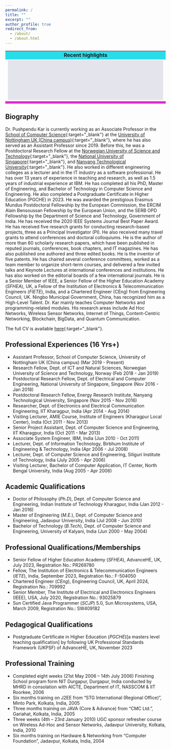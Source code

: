 ```yaml
---
permalink: /
title: "" 
excerpt: ""
author_profile: true
redirect_from: 
  - /about/
  - /about.html
---
```


<table>
                                       <tr>
<td bgcolor="#2ADCEA" height="25px" align="center">
<b>Recent highlights</b>
</td>
</tr>
<tr>
<td>
<div align="center" style="background-color:#e4e4ed" width="80%">
<marquee id='scroll_news' style="position: related;" onMouseOver="document.getElementById('scroll_news').stop();" onMouseOut="document.getElementById('scroll_news').start();" scrollamount="2" scrolldelay="100" direction="up" loop="true" height="125" width="100%" >
<font size="+.5">
<!--YOUR SCROLL CONTENT HERE-->
<p align="left" class="infotxt" >

[August, 2025] Starting as <b>Associate Professor</b> in the School of Computer Science at the University of Nottingham Ningbo China from 1st August 2025.
<br><br>
[June, 2025] Received <b>Research Excellence Award</b> from AIOP research group at the University of Nottingham Ningbo China.
<br><br>
[May, 2025] Serving as a <b>Track Chair</b> of 10th International Conference on Frontiers of Signal Processing (ICFSP 2025), Paris, France.
<br><br>
[May, 2025] Serving as a <b>General Chair</b> of Asia-Europe Conference on Cybersecurity, Internet of Things and Soft Computing (CITSC 2026), Rimini, Italy.
<br><br>
[February, 2025] Joined as the <b>Director of Academic Development and Outreach</b>, Faculty of Science and Engineering, University of Nottingham Ningbo China.
<br><br>
[February, 2025] Our Chinese patent titled "<b>A text image repair method, device and storage medium</b>" has been <b>granted</b> on 27th February 2025.
<br><br>
[February, 2025] Joined as an <b>Editorial Board Member</b> in <i>International Journal of Applied Pattern Recognition</i> (Impact factor: 1.1), InderScience
<br><br>
[January, 2025] Joined as an <b>Editorial Board Member</b> in <i>Scientific Reports</i> (Impact factor: 3.8), Springer Nature
<br><br>
[January, 2025] Our paper titled "Efficient and Secure Data Sharing in Scalable C-V2X with Dynamic Sharding Blockchain and Zero-Knowledge Proofs" was accepted in <b>IEEE International Conference on Communications (ICC 2025)</b>.
<br><br>
[December, 2024] Joined as a <b>Guest Editor</b> in PLOS ONE.
<br><br>
[December, 2024] Our paper titled "βFSCM: An Enhanced Food Supply Chain Management System Using Hybrid Blockchain and Recommender Systems" was accepted in <b>Blockchain: Research and Applications (Elsevier)</b>.
<br><br>
[November, 2024] Our paper titled "An Accurate Salary Estimation Scheme by Using BigData Technique" was accepted in <b>BDCAT 2024</b>.
<br><br>
[November, 2024] Our paper titled "ALDII: Adaptive Learning-based Document Image Inpainting to Enhance the Handwritten Chinese Character Legibility of Human and Machine" was accepted in <b>Neurocomputing (Elsevier)</b> on 7th November 2024.
<br><br>
[October, 2024] Joined as an <b>International Professional Registration Advisor (IPRA)</b> and <b>Professional Registration Interviewer (PRI) for CEng/IEng</b> in The Institution of Engineering and Technology (<b>IET</b>), UK.
<br><br>
[August, 2024] Awarded an <b>Excellent Performance</b> rating for overall academic performance in the 2023-2024 academic year at the University of Nottingham Ningbo China.
<br><br>
[July, 2024] Our paper titled <b>“Navigating the Road Ahead: A Comprehensive Survey of Radio Resource Allocation for Vehicle Platooning in C-V2X Communications"</b> has been accepted in <b>IEEE Communications Surveys and Tutorials</b>.
<br><br>
[June, 2024] Our Indian patent titled "<b>PKI Enabled Time Stamped Digital Signing System Involving Certification Authority Issued Digital Certificate Cryptographic Token With Real-Time Revocation Verification</b>" has been <b>granted</b> on 24th June 2024.
<br><br>
[June, 2024] Our paper titled <b>“Development of a User-Friendly and Efficient Control System for Smart Home"</b> has been accepted in <b>IEEE International Conference on Internet of Things (iThings)</b>, Copenhagen, Denmark, 19 – 22 August 2024.
<br><br>
[June, 2024] Delivered an <b>Invited Talk</b> at the 8th International Conference on Mathematical Models & Computational Techniques in Science & Engineering in Athens, Greece on 02nd June 2024.
<br><br>
[May, 2024] Delivered an <b>Invited Talk</b> at Techno College of Engineering Agartala, Tripura, India on 22nd May 2024.
<br><br>
[April, 2024] Awarded <b>Chartered Engineer (CEng)</b> from <b>Engineering Council</b>, UK on 30th April 2024.
<br><br>
[April, 2024] Delivered a <b>Keynote Speech</b> at the 13th International Conference of Information and Communication Technology (ICTech2024) in Xiamen, China on 13th April 2024.
<br><br>
[March, 2024] I am serving as <b>General Chair</b> at the Asia-Europe Conference on Cybersecurity, Internet of Things and Soft Computing (CITSC 2025), 10-12 January 2024, Rimini, Italy.
<br><br>
[February, 2024] Happy to share that our paper titled <b>Advancing NDN Security: Efficient Identification of Cache Pollution Attacks through Rank Comparison</b> has been accepted in <b>Internet of Things(Elsevier)</b>.
<br><br>
[January, 2024] I am serving as <b>Technical Program Committee Chair</b> at the International Conference on Internet of Things (ICIoT 2024), 11 - 12 October 2024, Ningbo, China.
<br><br>
[January, 2024] I am serving as <b>Publication Chair</b> at the International Conference on Artificial Intelligence and Computer Information Science (AICIS 2024), 15 - 17 March 2024, Guangzhou, China.
<br><br>
[December, 2023] Happy to share that our patent titled "An Adverse Environmental Effect Resistant Seamless Wireless Sensor Network System" has <b>granted</b> on 12th December 2023.
<br><br>
[December, 2023] Our paper titled <b>Autonomous Handover Parameter Optimisation for 5G Cellular Networks using Deep Deterministic Policy Gradient</b> has been accepted in <b>Expert Systems With Applications(Elsevier)</b>.
<br><br>
[December, 2023] Our book titled <b>Recommender Systems: Algorithms and their Applications</b> was accepted for publication by Springer.
<br><br>
[October, 2023] Serving as <b>UG Course Director of Computer Science</b> at the University of Nottingham Ningbo China.
<br><br>
[September, 2023] Serving as <b>PGCHE faculty advisor of FoSE</b> at the University of Nottingham Ningbo China.
<br><br>
[October, 2023] Our paper titled "BUMS: A Novel Balanced Multi-model Machine Learning System for Real-Time Blood Glucose Prediction and Abnormal Glucose Events Detection" accepted in <b>IEEE Healthcom 2023</b>.
<br><br>
[September, 2023] Elected as Fellow of The Institution of Electronics & Telecommunication Engineers (<b>FIETE</b>), India, 2023.
<br><br>
[August, 2023] Our paper titled "Design of a Blockchain-based Secure Health Monitoring System Using Decentralized Machine Learning Technique" accepted in <b>IEEE Communications Magazine</b>.
<br><br>
[August, 2023] Awarded an <b>Excellent Performance</b> rating for overall academic performance in the 2022-2023 academic year at the University of Nottingham Ningbo China.
<br><br>
[August, 2023] Delivered <b>Keynote Speech</b> at International Conference on Image, Algorithms and Artificial Intelligence (ICIAAI2023), Singapore, 11th August 2023.
<br><br>
[August, 2023] Happy to share that our patent titled "An Advanced Wireless Sensor Network System and Method for Accurate Information Gathering from a Radiation Affected Area" has <b>granted</b> on 3rd August 2023.
<br><br>
[July, 2023] I  have elevated to the <b>Senior Fellow of Higher Education Academy (SFHEA)</b>, UK
<br><br>
[July, 2023] Our paper “Intelligent Traffic Prediction by Combining Weather and Road Traffic Condition Information: a deep learning-based approach” accepted in <b>International Journal of Intelligent Transportation Systems Research (Springer)</b>
<br><br>
[June, 2023] I have completed <b>Postgraduate Certificate in Higher Education (PGCHE)</b>[a masters level teaching qualification] by following UK Professional Standards Framework (UKPSF) of Higher Education Academy (HEA), UK
<br><br>
[June, 2023] I am serving as <b>Publication Chair</b> at the 2nd International Conference on Computer, Internet of Things and Control
Engineering (CITCE 2023), 3 - 5 November 2023, Leicester, UK.
<br><br>
[May, 2023] I am serving as <b>Program Committee Chair</b> at the International Conference on Images, Algorithms and Artificial Intelligence, Aug 11 – 13 Aug 2023, Singapore
<br><br>
[Dec, 2022] I am serving as <b>General Chair</b> at the 2nd International Conference on 3D Immersion, Interaction and Multi-sensory Experiences (ICDIIME 2023), 27-29 June 2023, Madrid, Spain
<br><br>
[Oct, 2022] Delivered <b>Keynote Speech</b> at International Conference on Mechatronics and Automation Technology (ICMAT2022), Wuhan, China.
<br><br>
[Aug, 2022] I am serving as <b>Publication Chair</b> at 2nd International Conference on Computer, Internet of Things and Control Engineering (CITCE 2022), 11 - 13 November 2022, Sanya, China.
<br><br>
[Aug, 2022] Delivered <b>Keynote Speech</b> at 2nd International Conference on Computer, Remote Sensing, and Aerospace (CRSA2022), Virtual.
<br><br>
[Aug, 2022] Happy to share that our paper titled "<b>An Efficient Producer Mobility Management Technique for Real-time Communication in NDN-based Remote Health Monitoring Systems</b>" has been accepted in <b>Smart Health (Elsevier)</b> !
<br><br>
[Aug, 2022] Happy to share that our paper titled "<b>DMACN: A Dynamic Multi-Attribute Caching Mechanism for NDN-Based Remote Health Monitoring System</b>" has been accepted in <b>IEEE Transactions on Computers</b> !
<br><br>
[Aug, 2022] Happy to share that our paper titled "<b>An Intelligent Lighting Control System for Individual Visual Comfort and Energy Savings in Buildings</b>" has been accepted in <b>Journal of Reliable Intelligent Environments (Springer)</b> !
<br><br>
[July, 2022] Joined as a <b>Review Editor</b> in the editorial board of <b>Frontiers in the Internet of Things - IoT Services and Applications</b>.
<br><br>
[June, 2022] Joined as a <b>Review Editor</b> in the editorial board of <b>Frontiers in Energy Efficiency - Energy Efficiency Applications</b>.
<br><br>
[June, 2022] Delivered <b>Keynote Speech</b> at Faculty Development Programme, Sharda University, India.
<br><br>
[Mar, 2022] Happy to share that our two papers have been accepted in <b>22nd IEEE/ACIS ICIS 2022</b> !
<br><br>
[Mar, 2022] Happy to share that our paper titled "<b>Are Fake Images Bothering You on Social Network? Let’s Detect Them Using Recurrent Neural Network</b>" has been accepted in <b>IEEE TCSS</b> !
<br><br>
[Dec, 2021] Happy to share that I become <b>Fellow of Higher Education Academy (FHEA)</b>, UK !
<br><br>
[August, 2021] Happy to share that I have been received <b>Spot Award</b> for teaching excellence and effective services to The University of Nottingham Ningbo China !
<br><br>
[July, 2021] Happy to share that I have been recognized as the <b>High Level Talent</b> by Ningbo Municipal Government, China !
<br><br>
  
<!--YOUR SCROLL CONTENT HERE-->
  
</p>
</font> </marquee></div>
</td>
</tr>
<tr style="background-color:#e4e4ed">
<td bgcolor="#EA2AD6" height="1px">
</td></tr>
</table>


Biography
------
Dr. Pushpendu Kar is currently working as an Associate Professor in the [School of Computer Science](https://www.nottingham.edu.cn/en/science-engineering/departments-schools/cs/home.aspx){:target="_blank"} at the [University of Nottingham UK (China campus)](https://www.nottingham.edu.cn/en/){:target="_blank"}, where he has also served as an Assistant Professor since 2019. Before this, he was a Postdoctoral Research Fellow at the [Norwegian University of Science and Technology](https://www.ntnu.edu/){:target="_blank"}, the [National University of Singapore](https://www.nus.edu.sg/){:target="_blank"}, and [Nanyang Technological University](https://www.ntu.edu.sg/){:target="_blank"}. He also worked in different engineering colleges as a lecturer and in the IT industry as a software professional. He has over 13 years of experience in teaching and research, as well as 1.5 years of industrial experience at IBM. He has completed all his PhD, Master of Engineering, and Bachelor of Technology in Computer Science and Engineering. He also completed a Postgraduate Certificate in Higher Education (PGCHE) in 2023. He was awarded the prestigious Erasmus Mundus Postdoctoral Fellowship by the European Commission, the ERCIM Alain Bensoussan Fellowship by the European Union, and the SERB OPD Fellowship by the Department of Science and Technology, Government of India. He has received the 2020 IEEE Systems Journal Best Paper Award. He has received five research grants for conducting research-based projects, three as a Principal Investigator (PI). He also received many travel grants to attend conferences and doctoral colloquiums. He is the author of more than 60 scholarly research papers, which have been published in reputed journals, conferences, book chapters, and IT magazines. He has also published one authored and three edited books. He is the inventor of five patents. He has chaired several conference committees, worked as a team member to organize short-term courses, and delivered a few invited talks and Keynote Lectures at international conferences and institutions. He has also worked on the editorial boards of a few international journals. He is a Senior Member of IEEE, a Senior Fellow of the Higher Education Academy (<i>SFHEA</i>), UK, a Fellow of the Institution of Electronics & Telecommunication Engineers (<i>FIETE</i>), India, and a Chartered Engineer (CEng) from Engineering Council, UK. Ningbo Municipal Government, China, has recognized him as a High-Level Talent. Dr. Kar mainly teaches Computer Networks and programming-related modules. His research areas include Ad Hoc Networks, Wireless Sensor Networks, Internet of Things, Content-Centric Networking, Blockchain, BigData, and Quantum Communication.

The full CV is available [here](/files/Pushpendu_Kar_CV.pdf){:target="_blank"}.

Professional Experiences (16 Yrs+)
------
<ul>
  <li>Assistant Professor, School of Computer Science, University of Nottingham UK (China campus) (Mar 2019 - Present)</li>
  <li>Research Fellow, Dept. of ICT and Natural Sciences, Norwegian University of Science and Technology, Norway (Feb 2018 - Jan 2019)</li>
  <li>Postdoctoral Research Fellow, Dept. of Electrical and Computer Engineering, National University of Singapore, Singapore (Nov 2016 - Jan 2018)</li>
  <li>Postdoctoral Research Fellow, Energy Research Institute, Nanyang Technological University, Singapore (Nov 2015 - Nov 2016)</li>
  <li>Researcher, Dept. of Electronics and Electrical Communication Engineering, IIT Kharagpur, India (Apr 2014 - Aug 2014)</li>
  <li>Visiting Lecturer, AMIE Course, Institute of Engineers (Kharagpur Local Center), India (Oct 2011 - Nov 2013)</li>
  <li>Senior Project Assistant, Dept. of Computer Science and Engineering, IIT Kharagpur, India (Oct 2011 - Mar 2013)</li>
  <li>Associate System Engineer, IBM, India (Jun 2010 - Oct 2011)</li>
  <li>Lecturer, Dept. of Information Technology, Birbhum Institute of Engineering & Technology, India (Apr 2006 - Jul 2008)</li>
  <li>Lecturer, Dept. of Computer Science and Engineering, Siliguri Institute of Technology, India (July 2005 - Apr 2006)</li>
  <li>Visiting Lecturer, Bachelor of Computer Application, IT Center, North Bengal University, India (Aug 2005 - Apr 2006)</li>
</ul>

Academic Qualifications
------
<ul>
  <li>Doctor of Philosophy (<i>Ph.D</i>), Dept. of Computer Science and Engineering, Indian Institute of Technology Kharagpur, India (Jan 2012 - Jan 2016)</li>
  <li>Master of Engineering (<i>M.E.</i>), Dept. of Computer Science and Engineering, Jadavpur University, India (Jul 2008 - Jun 2010)</li>
  <li>Bachelor of Technology (<i>B.Tech</i>), Dept. of Computer Science and Engineering, University of Kalyani, India (Jun 2000 - May 2004)</li>
</ul>

Professional Qualifications/Memberships
------
<ul>
  <li>Senior Fellow of Higher Education Academy (<i>SFHEA</i>), AdvanceHE, UK, July 2023, Registration No.: PR269780</li>
  <li>Fellow, The Institution of Electronics & Telecommunication Engineers (<i>IETE</i>), India, September 2023, Registration No.: F-504050</li>
  <li>Chartered Engineer (<i>CEng</i>), Engineering Council, UK, April 2024, Registration No.: 709992</li>
  <li>Senior Member, The Institute of Electrical and Electronics Engineers (IEEE), USA, July 2020, Registration No.: 93025879</li>
  <li>Sun Certified Java Programmer (<i>SCJP</i>) 5.0, Sun Microsystems, USA, March 2009, Registration No.: SW409182</li>
</ul>

Pedagogical Qualifications
------
<ul>
  <li>Postgraduate Certificate in Higher Education (<i>PGCHE</i>)[a masters level teaching qualification] by following UK Professional Standards Framework (UKPSF) of AdvanceHE, UK, November 2023</li>
</ul>

Professional Training
------
<ul>
  <li>Completed eight weeks (21st May 2006 – 14th July 2006) Finishing School program form NIT Durgapur, Durgapur, India conducted by MHRD in consolation with AICTE, Department of IT, NASSCOM & IIT Roorkee, 2006</li>
  <li>Six months training on J2EE from “STG International (Regional Office)”, Minto Park, Kolkata, India, 2005</li>
  <li>Three months training on JAVA (Core & Advance) from “CMC Ltd.”, Gariahat, Kolkata, India, 2005</li>
  <li>Three weeks (4th – 23rd January 2010) UGC sponsor refresher course on Wireless Ad-Hoc and Sensor Networks, Jadavpur University, Kolkata, India, 2010</li>
  <li>Six months training on Hardware & Networking from “Computer Foundation”, Jadavpur, Kolkata, India, 2004</li>
</ul>
